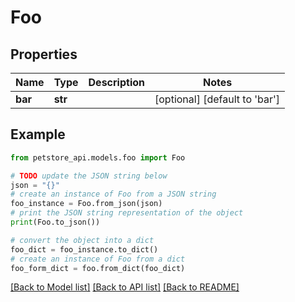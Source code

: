 # Foo


## Properties

Name | Type | Description | Notes
------------ | ------------- | ------------- | -------------
**bar** | **str** |  | [optional] [default to 'bar']

## Example

```python
from petstore_api.models.foo import Foo

# TODO update the JSON string below
json = "{}"
# create an instance of Foo from a JSON string
foo_instance = Foo.from_json(json)
# print the JSON string representation of the object
print(Foo.to_json())

# convert the object into a dict
foo_dict = foo_instance.to_dict()
# create an instance of Foo from a dict
foo_form_dict = foo.from_dict(foo_dict)
```
[[Back to Model list]](../README.md#documentation-for-models) [[Back to API list]](../README.md#documentation-for-api-endpoints) [[Back to README]](../README.md)


